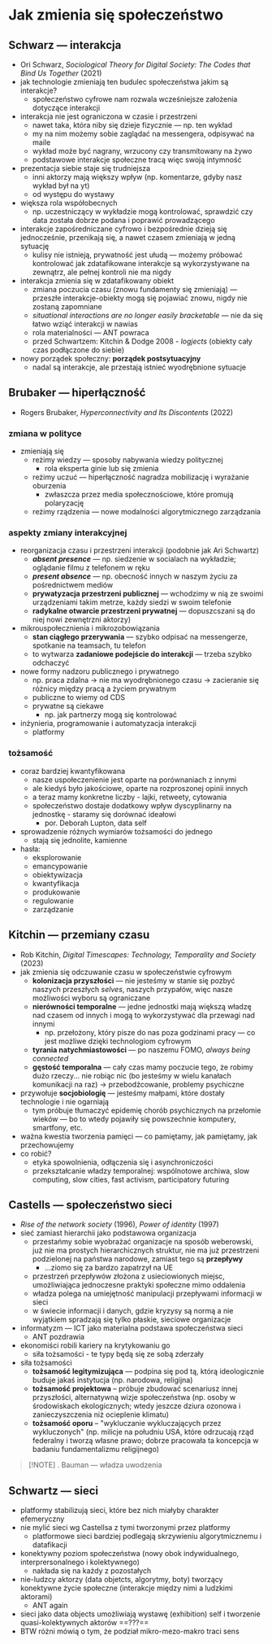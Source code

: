 # Jak zmienia się społeczeństwo

## Schwarz — interakcja
- Ori Schwarz, *Sociological Theory for Digital Society: The Codes that Bind Us Together* (2021)
- jak technologie zmieniają ten budulec społeczeństwa jakim są interakcje?
	- społeczeństwo cyfrowe nam rozwala wcześniejsze założenia dotyczące interakcji
- interakcja nie jest ograniczona w czasie i przestrzeni
	- nawet taka, która niby się dzieje fizycznie — np. ten wykład
	- my na nim możemy sobie zaglądać na messengera, odpisywać na maile
	- wykład może być nagrany, wrzucony czy transmitowany na żywo
	- podstawowe interakcje społeczne tracą więc swoją intymność
- prezentacja siebie staje się trudniejsza
	- inni aktorzy mają większy wpływ (np. komentarze, gdyby nasz wykład był na yt)
	- od występu do wystawy
- większa rola współobecnych
	- np. uczestniczący w wykładzie mogą kontrolować, sprawdzić czy data została dobrze podana i poprawić prowadzącego
- interakcje zapośredniczane cyfrowo i bezpośrednie dzieją się jednocześnie, przenikają się, a nawet czasem zmieniają w jedną sytuację
	- kulisy nie istnieją, prywatność jest ułudą — możemy próbować kontrolować jak zdatafikowane interakcje są wykorzystywane na zewnątrz, ale pełnej kontroli nie ma nigdy
- interakcja zmienia się w zdatafikowany obiekt
	- zmiana poczucia czasu (znowu fundamenty się zmieniają) — przeszłe interakcje-obiekty mogą się pojawiać znowu, nigdy nie zostaną zapomniane
	- *situational interactions are no longer easily bracketable* — nie da się łatwo wziąć interakcji w nawias
	- rola materialności — ANT powraca
	- przed Schwartzem: Kitchin & Dodge 2008 - *logjects* (obiekty cały czas podłączone do siebie)
- nowy porządek społeczny: **porządek postsytuacyjny**
	- nadal są interakcje, ale przestają istnieć wyodrębnione sytuacje

## Brubaker — hiperłączność
- Rogers Brubaker, *Hyperconnectivity and Its Discontents* (2022)

### zmiana w polityce
- zmieniają się
	- reżimy wiedzy — sposoby nabywania wiedzy politycznej
		- rola eksperta ginie lub się zmienia
	- reżimy uczuć — hiperłączność nagradza mobilizację i wyrażanie oburzenia
		- zwłaszcza przez media społecznościowe, które promują polaryzację
	- reżimy rządzenia — nowe modalności algorytmicznego zarządzania

### aspekty zmiany interakcyjnej
-  reorganizacja czasu i przestrzeni interakcji (podobnie jak Ari Schwartz)
	- ***absent presence*** — np. siedzenie w socialach na wykładzie; oglądanie filmu z telefonem w ręku
	- ***present absence*** — np. obecność innych w naszym życiu za pośrednictwem mediów
	- **prywatyzacja przestrzeni publicznej** — wchodzimy w nią ze swoimi urządzeniami takim metrze, każdy siedzi w swoim telefonie
	- **radykalne otwarcie przestrzeni prywatnej** — dopuszcszani są do niej nowi zewnętrzni aktorzy)
- mikrouspołecznienia i mikrozobowiązania
	- **stan ciągłego przerywania** — szybko odpisać na messengerze, spotkanie na teamsach, tu telefon
	- to wytwarza **zadaniowe podejście do interakcji** — trzeba szybko odchaczyć
- nowe formy nadzoru publicznego i prywatnego
	- np. praca zdalna -> nie ma wyodrębnionego czasu -> zacieranie się różnicy między pracą a życiem prywatnym
	- publiczne to wiemy od CDS
	- prywatne są ciekawe
		- np. jak partnerzy mogą się kontrolować
- inżynieria, programowanie i automatyzacja interakcji
	- platformy

### tożsamość
- coraz bardziej kwantyfikowana
	- nasze uspołeczenienie jest oparte na porównaniach z innymi
	- ale kiedyś było jakościowe, oparte na rozproszonej opinii innych
	- a teraz mamy konkretne liczby - lajki, retweety, cytowania
	- społeczeństwo dostaje dodatkowy wpływ dyscyplinarny na jednostkę - staramy się dorównać ideałowi
		- por. Deborah Lupton, data self
- sprowadzenie różnych wymiarów tożsamości do jednego
	- stają się jednolite, kamienne
- hasła:
	- eksplorowanie
	- emancypowanie
	- obiektywizacja
	- kwantyfikacja
	- produkowanie
	- regulowanie
	- zarządzanie

## Kitchin — przemiany czasu
- Rob Kitchin, *Digital Timescapes: Technology, Temporality and Society* (2023)
- jak zmienia się odczuwanie czasu w społeczeństwie cyfrowym
	- **kolonizacja przyszłości** — nie jesteśmy w stanie się pozbyć naszych przeszłych *selves*, naszych przypałów, więc nasze możliwości wyboru są ograniczane
	- **nierówności temporalne** — jedne jednostki mają większą władzę nad czasem od innych i mogą to wykorzystywać dla przewagi nad innymi
		- np. przełożony, który pisze do nas poza godzinami pracy — co jest możliwe dzięki technologiom cyfrowym
	- **tyrania natychmiastowości** — po naszemu FOMO, *always being connected*
	- **gęstość temporalna** — cały czas mamy poczucie tego, że robimy dużo rzeczy... nie robiąc nic (bo jesteśmy w wielu kanałach komunikacji na raz) → przebodźcowanie, problemy psychiczne
- przywołuje **socjobiologię** — jesteśmy małpami, które dostały technologie i nie ogarniają
	- tym próbuje tłumaczyć epidemię chorób psychicznych na przełomie wieków — bo to wtedy pojawiły się powszechnie komputery, smartfony, etc.
- ważna kwestia tworzenia pamięci — co pamiętamy, jak pamiętamy, jak przechowujemy
- co robić?
	- etyka spowolnienia, odłączenia się i asynchroniczości
	- przekształcanie władzy temporalnej: wspólnotowe archiwa, slow computing, slow cities, fast activism, participatory futuring


## Castells — społeczeństwo sieci
- _Rise of the network society_ (1996), _Power of identity_ (1997)
- sieć zamiast hierarchii jako podstawowa organizacja
	- przestańmy sobie wyobrażać organizacje na sposób weberowski, już nie ma prostych hierarchicznych struktur, nie ma już przestrzeni podzielonej na państwa narodowe, zamiast tego są **przepływy**
		- …ziomo się za bardzo zapatrzył na UE
	- przestrzeń przepływów złożona z usieciowionych miejsc, umożliwiająca jednoczesne praktyki społeczne mimo oddalenia
	- władza polega na umiejętność manipulacji przepływami informacji w sieci
	- w świecie informacji i danych, gdzie kryzysy są normą a nie wyjątkiem spradzają się tylko płaskie, sieciowe organizacje
- informatyzm — ICT jako materialna podstawa społeczeństwa sieci
	- ANT pozdrawia
- ekonomiści robili kariery na krytykowaniu go
	- siła tożsamości - te typy będą się ze sobą zderzały
- siła tożsamości
	- **tożsamość legitymizująca** — podpina się pod tą, którą ideologicznie buduje jakaś instytucja (np. narodowa, religijna)
	- **tożsamość projektowa** – próbuje zbudować scenariusz innej przyszłości, alternatywną wizje społeczeństwa (np. osoby w środowiskach ekologicznych; wtedy jeszcze dziura ozonowa i zanieczyszczenia niż ocieplenie klimatu)
	- **tożsamość oporu** – "wykluczanie wykluczających przez wykluczonych" (np. milicje na południu USA, które odrzucają rząd federalny i tworzą własne prawo; dobrze pracowała ta koncepcja w badaniu fundamentalizmu religijnego)


> [!NOTE] .
> Bauman — władza uwodzenia


## Schwartz — sieci
- platformy stabilizują sieci, które bez nich miałyby charakter efemeryczny
- nie mylić sieci wg Castellsa z tymi tworzonymi przez platformy
	- platformowe sieci bardziej podlegają skrzywieniu algorytmicznemu i datafikacji
- konektywny poziom społeczeństwa (nowy obok indywidualnego, interprersonalnego i kolektywnego)
	- nakłada się na każdy z pozostałych
- nie-ludzcy aktorzy (data objetcts, algorytmy, boty) tworzący konektywne życie społeczne (interakcje między nimi a ludzkimi aktorami)
	- ANT again
- sieci jako data objects umożliwiają wystawę (exhibition) self i tworzenie quasi-kolektywnych aktorów ==???==
- BTW różni mówią o tym, że podział mikro-mezo-makro traci sens
